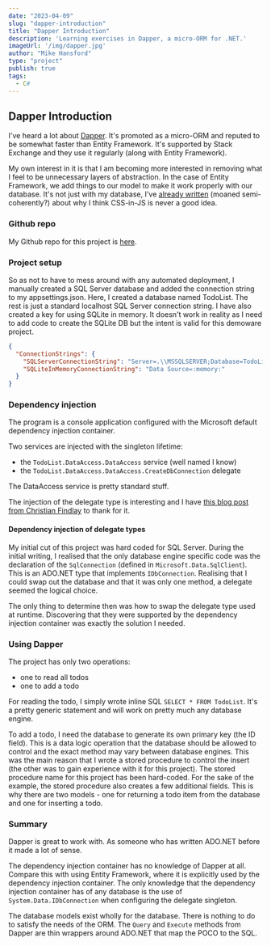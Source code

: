 ```yaml
---
date: "2023-04-09"
slug: "dapper-introduction"
title: "Dapper Introduction"
description: 'Learning exercises in Dapper, a micro-ORM for .NET.'
imageUrl: '/img/dapper.jpg'
author: "Mike Hansford"
type: "project"
publish: true
tags:
  - C#
---
```

## Dapper Introduction
I've heard a lot about [Dapper](). It's promoted as a micro-ORM and reputed to be somewhat faster than Entity Framework. It's supported by Stack Exchange and they use it regularly (along with Entity Framework). 

My own interest in it is that I am becoming more interested in removing what I feel to be unnecessary layers of abstraction. In the case of Entity Framework, we add things to our model to make it work properly with our database. It's not just with my database, I've [already written](/blog/mui-review) (moaned semi-coherently?) about why I think CSS-in-JS is never a good idea.

### Github repo
My Github repo for this project is [here](https://github.com/mikehans/TodoList-sql2).

### Project setup
So as not to have to mess around with any automated deployment, I manually created a SQL Server database and added the connection string to my appsettings.json. Here, I created a database named TodoList. The rest is just a standard localhost SQL Server connection string. I have also created a key for using SQLite in memory. It doesn't work in reality as I need to add code to create the SQLite DB but the intent is valid for this demoware project.

```json
{
  "ConnectionStrings": {
    "SQLServerConnectionString": "Server=.\\MSSQLSERVER;Database=TodoList;Trusted_Connection=True;",
    "SQLiteInMemoryConnectionString": "Data Source=:memory:"
  }
}
```

### Dependency injection
The program is a console application configured with the Microsoft default dependency injection container.

Two services are injected with the singleton lifetime:
* the ```TodoList.DataAccess.DataAccess``` service (well named I know)
* the ```TodoList.DataAccess.DataAccess.CreateDbConnection``` delegate

The DataAccess service is pretty standard stuff.

The injection of the delegate type is interesting and I have [this blog post from Christian Findlay](https://www.christianfindlay.com/blog/c-delegates-with-ioc-containers-and-dependency-injection) to thank for it.

#### Dependency injection of delegate types
My initial cut of this project was hard coded for SQL Server. During the initial writing, I realised that the only database engine specific code was the declaration of the ```SqlConnection``` (defined in ```Microsoft.Data.SqlClient```). This is an ADO.NET type that implements ```IDbConnection```. Realising that I could swap out the database and that it was only one method, a delegate seemed the logical choice. 

The only thing to determine then was how to swap the delegate type used at runtime. Discovering that they were supported by the dependency injection container was exactly the solution I needed.

### Using Dapper
The project has only two operations:
* one to read all todos
* one to add a todo

For reading the todo, I simply wrote inline SQL ```SELECT * FROM TodoList```. It's a pretty generic statement and will work on pretty much any database engine.

To add a todo, I need the database to generate its own primary key (the ID field). This is a data logic operation that the database should be allowed to control and the exact method may vary between database engines. This was the main reason that I wrote a stored procedure to control the insert (the other was to gain experience with it for this project). The stored procedure name for this project has been hard-coded. For the sake of the example, the stored procedure also creates a few additional fields. This is why there are two models - one for returning a todo item from the database and one for inserting a todo.

### Summary
Dapper is great to work with. As someone who has written ADO.NET before it made a lot of sense.

The dependency injection container has no knowledge of Dapper at all. Compare this with using Entity Framework, where it is explicitly used by the dependency injection container. The only knowledge that the dependency injection container has of any database is the use of ```System.Data.IDbConnection``` when configuring the delegate singleton. 

The database models exist wholly for the database. There is nothing to do to satisfy the needs of the ORM. The ```Query``` and ```Execute``` methods from Dapper are thin wrappers around ADO.NET that map the POCO to the SQL.